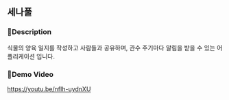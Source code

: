 ## 세나풀

### 📱Description
식물의 양육 일지를 작성하고 사람들과 공유하며, 관수 주기마다 알림을 받을 수 있는 어플리케이션 입니다.

### 📱Demo Video
https://youtu.be/nfIh-uydnXU
